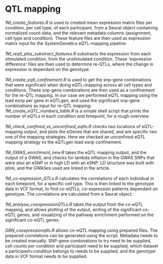 # QTL mapping

*1M_create_features.R* is used to created mean expression matrix files per condition, per cell type, of each participant, from a Seurat object containing normalized count-data, and the relevant metadata columns (assignment, cell type and condition). These feature files are then used as expression matrix input for the SystemGenetics eQTL-mapping pipeline.<br/><br/>
*1M_reqtl_plos_substract_features.R* substracts the expression from each stimulated condition, from the unstimulated condition. These 'expression difference' files are then used to determine re-QTLs, where the change in expression is dependant on the genotype.<br/><br/>
*1M_create_eqtl_confinement.R* is used to get the snp-gene combinations that were significant when doing eQTL-mapping across all cell types and conditions. These snp-gene combinations are then used as a confinement for the re-QTL mapping. In our case we performed eQTL mapping using the lead esnp per gene in eQTLgen, and used the significant snp-gene combinations as input for re-QTL mapping.
*1M_create_eQTL_numbers_table.R* is a simple shell script that prints the number of eQTLs in each condition and timepoint, for a rough overview.<br/><br/>
*1M_check_confined_vs_unconfined_eqtls.R* checks two locations of eQTL-mapping output, and plots the eGenes that are shared, and are specific two one of the mapping strategies. Here we checked an unconfined eQTL mapping strategy vs the eQTLgen lead esnp confinement.<br/><br/>
*1M_GWAS_enrichment_new.R* takes the eQTL mapping output, and the output of a GWAS, and checks for lambda inflation in the GWAS SNPs that were also an eSNP or in high LD with an eSNP. LD structure was built with plink, and the GWASes used are linked in the article.<br/><br/>
*1M_co-expression_QTLs.R* calculates the correlations of each individual in each timepoint, for a specific cell type. This is then linked to the genotype data in VCF format, to find co-eQTLs, co-expression patterns dependant on genotype. The correlations are calculated from a Seurat object.<br/><br/>
*1M_analyse_coexpressionQTLs.R* takes the output from the co-eQTL mapping, and allows plotting of the output, writing of the significant co-eQTL genes, and visualizing of the pathway enrichment performed on the significant co-eQTL genes.<br/><br/>
*GRN_coexpressionqtls.R* allows co-eQTL mapping using prepared files. The prepared correlations can be generated using the script. Metadata needs to be created manually. SNP-gene combinations to try need to be supplied, cell counts per condition and participant need to be supplied, which dataset a participant+condition belongs to needs to be supplied, and the genotype data in VCF format needs to be supplied.
